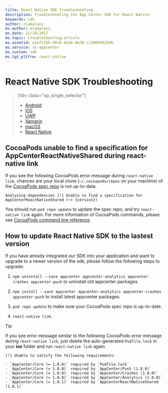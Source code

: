 ```yaml
---
title: React Native SDK Troubleshooting
description: Troubleshooting the App Center SDK for React Native
keywords: sdk
author: elamalani
ms.author: elamalani
ms.date: 11/29/2017
ms.topic: troubleshooting-article
ms.assetid: e1ef1165-dbc6-4e16-8438-c12060d529db
ms.service: vs-appcenter
ms.custom: sdk
ms.tgt_pltfrm: react-native
---
```


# React Native SDK Troubleshooting

> [!div class="op_single_selector"]
> * [Android](android.md)
> * [iOS](ios.md)
> * [UWP](uwp.md)
> * [Xamarin](xamarin.md)
> * [macOS](macos.md)
> * [React Native](react-native.md)

## CocoaPods unable to find a specification for AppCenterReactNativeShared during react-native link

If you see the following CocoaPods error message during `react-native link`, chances are your local clone (`~/.cocoapods/repos` on your machine) of the [CocoaPods spec repo](https://github.com/CocoaPods/Specs) is not up-to-date.

```
Analyzing dependencies [!] Unable to find a specification for AppCenterReactNativeShared (~> {version})
```

You should run `pod repo update` to update the spec repo, and try `react-native link` again. For more information of CocoaPods commands, please see [CocoaPods command line reference](https://guides.cocoapods.org/terminal/commands.html#pod_repo_update).

## How to update React Native SDK to the lastest version

If you have already integrated our SDK into your application and want to upgrade to a newer version of the sdk, plesae follow the following steps to upgrade:

1. `npm uninstall --save appcenter appcenter-analytics appcenter-crashes appcenter-push` to uninstall old appcenter packages.

2. `npm install --save appcenter appcenter-analytics appcenter-crashes appcenter-push` to install latest appcenter packages.

3. `pod repo update` to make sure your CocoaPods spec repo is up-to-date.

4. `react-native link`.

> [!TIP]
> If you see error message similar to the following CocoaPods error message during `react-native link`, just delete the auto-generated `Podfile.lock` in your **ios** folder and run `react-native link` again.
> ```
> [!] Unable to satisfy the following requirements:
> 
> - `AppCenter/Core (= 1.0.0)` required by `Podfile.lock`
> - `AppCenter/Core (= 1.0.0)` required by `AppCenter/Push (1.0.0)`
> - `AppCenter/Core (= 1.0.0)` required by `AppCenter/Crashes (1.0.0)`
> - `AppCenter/Core (= 1.0.0)` required by `AppCenter/Analytics (1.0.0)`
> - `AppCenter/Core (= 1.0.1)` required by `AppCenterReactNativeShared (1.0.1)`
> ```